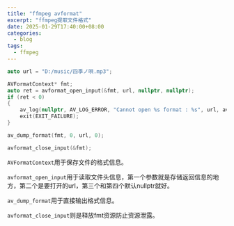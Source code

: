 ```yaml
---
title: "ffmpeg avformat"
excerpt: "ffmpeg提取文件格式"
date: 2025-01-29T17:40:00+08:00
categories:
  - blog
tags:
  - ffmpeg
---
```


```cpp
auto url = "D:/music/四季ノ唄.mp3";

AVFormatContext* fmt;
auto ret = avformat_open_input(&fmt, url, nullptr, nullptr);
if (ret < 0)
{
    av_log(nullptr, AV_LOG_ERROR, "Cannot open %s format : %s", url, av_err2str(ret));
    exit(EXIT_FAILURE);
}

av_dump_format(fmt, 0, url, 0);

avformat_close_input(&fmt);
```

`AVFormatContext`用于保存文件的格式信息。

`avformat_open_input`用于读取文件头信息，第一个参数就是存储返回信息的地方，第二个是要打开的url，第三个和第四个默认nullptr就好。

`av_dump_format`用于直接输出格式信息。

`avformat_close_input`则是释放fmt资源防止资源泄露。